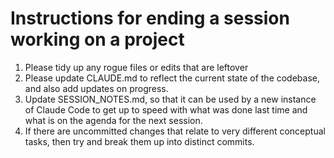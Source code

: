 # Instructions for ending a session working on a project

1. Please tidy up any rogue files or edits that are leftover
2. Please update CLAUDE.md to reflect the current state of the codebase, and also add updates on progress.
3. Update SESSION_NOTES.md, so that it can be used by a new instance of Claude Code to get up to speed with what was done last time and what is on the agenda for the next session. 
4. If there are uncommitted changes that relate to very different conceptual tasks, then try and break them up into distinct commits. 